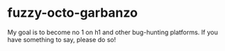 # fuzzy-octo-garbanzo
My goal is to become no 1 on h1 and other bug-hunting platforms.
If you have something to say, please do so!
